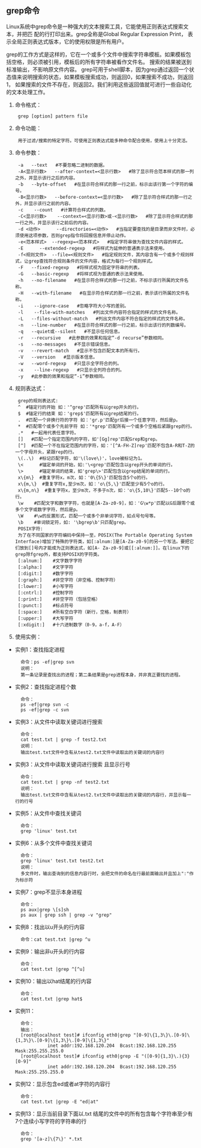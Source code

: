 ## grep命令
Linux系统中grep命令是一种强大的文本搜索工具，它能使用正则表达式搜索文本，并把匹 配的行打印出来。grep全称是Global Regular Expression Print，
表示全局正则表达式版本，它的使用权限是所有用户。

grep的工作方式是这样的，它在一个或多个文件中搜索字符串模板。如果模板包括空格，则必须被引用，模板后的所有字符串被看作文件名。
搜索的结果被送到标准输出，不影响原文件内容。
grep可用于shell脚本，因为grep通过返回一个状态值来说明搜索的状态，如果模板搜索成功，则返回0，如果搜索不成功，则返回1，
如果搜索的文件不存在，则返回2。我们利用这些返回值就可进行一些自动化的文本处理工作。

1. 命令格式：

        grep [option] pattern file
2. 命令功能：

        用于过滤/搜索的特定字符。可使用正则表达式能多种命令配合使用，使用上十分灵活。
3. 命令参数：

        -a   --text   #不要忽略二进制的数据。
        -A<显示行数>   --after-context=<显示行数>   #除了显示符合范本样式的那一列之外，并显示该行之后的内容。
        -b   --byte-offset   #在显示符合样式的那一行之前，标示出该行第一个字符的编号。
        -B<显示行数>   --before-context=<显示行数>   #除了显示符合样式的那一行之外，并显示该行之前的内容。
        -c    --count   #计算符合样式的列数。
        -C<显示行数>    --context=<显示行数>或-<显示行数>   #除了显示符合样式的那一行之外，并显示该行之前后的内容。
        -d <动作>      --directories=<动作>   #当指定要查找的是目录而非文件时，必须使用这项参数，否则grep指令将回报信息并停止动作。
        -e<范本样式>  --regexp=<范本样式>   #指定字符串做为查找文件内容的样式。
        -E      --extended-regexp   #将样式为延伸的普通表示法来使用。
        -f<规则文件>  --file=<规则文件>   #指定规则文件，其内容含有一个或多个规则样式，让grep查找符合规则条件的文件内容，格式为每行一个规则样式。
        -F   --fixed-regexp   #将样式视为固定字符串的列表。
        -G   --basic-regexp   #将样式视为普通的表示法来使用。
        -h   --no-filename   #在显示符合样式的那一行之前，不标示该行所属的文件名称。
        -H   --with-filename   #在显示符合样式的那一行之前，表示该行所属的文件名称。
        -i    --ignore-case   #忽略字符大小写的差别。
        -l    --file-with-matches   #列出文件内容符合指定的样式的文件名称。
        -L   --files-without-match   #列出文件内容不符合指定的样式的文件名称。
        -n   --line-number   #在显示符合样式的那一行之前，标示出该行的列数编号。
        -q   --quiet或--silent   #不显示任何信息。
        -r   --recursive   #此参数的效果和指定“-d recurse”参数相同。
        -s   --no-messages   #不显示错误信息。
        -v   --revert-match   #显示不包含匹配文本的所有行。
        -V   --version   #显示版本信息。
        -w   --word-regexp   #只显示全字符合的列。
        -x    --line-regexp   #只显示全列符合的列。
        -y   #此参数的效果和指定“-i”参数相同。
4. 规则表达式：

        grep的规则表达式:
        ^  #锚定行的开始 如：'^grep'匹配所有以grep开头的行。
        $  #锚定行的结束 如：'grep$'匹配所有以grep结尾的行。
        .  #匹配一个非换行符的字符 如：'gr.p'匹配gr后接一个任意字符，然后是p。
        *  #匹配零个或多个先前字符 如：'*grep'匹配所有一个或多个空格后紧跟grep的行。
        .*   #一起用代表任意字符。
        []   #匹配一个指定范围内的字符，如'[Gg]rep'匹配Grep和grep。
        [^]  #匹配一个不在指定范围内的字符，如：'[^A-FH-Z]rep'匹配不包含A-R和T-Z的一个字母开头，紧跟rep的行。
        \(..\)  #标记匹配字符，如'\(love\)'，love被标记为1。
        \<      #锚定单词的开始，如:'\<grep'匹配包含以grep开头的单词的行。
        \>      #锚定单词的结束，如'grep\>'匹配包含以grep结尾的单词的行。
        x\{m\}  #重复字符x，m次，如：'0\{5\}'匹配包含5个o的行。
        x\{m,\}  #重复字符x,至少m次，如：'o\{5,\}'匹配至少有5个o的行。
        x\{m,n\}  #重复字符x，至少m次，不多于n次，如：'o\{5,10\}'匹配5--10个o的行。
        \w    #匹配文字和数字字符，也就是[A-Za-z0-9]，如：'G\w*p'匹配以G后跟零个或多个文字或数字字符，然后是p。
        \W    #\w的反置形式，匹配一个或多个非单词字符，如点号句号等。
        \b    #单词锁定符，如: '\bgrep\b'只匹配grep。
        POSIX字符:
        为了在不同国家的字符编码中保持一至，POSIX(The Portable Operating System Interface)增加了特殊的字符类，如[:alnum:]是[A-Za-z0-9]的另一个写法。要把它们放到[]号内才能成为正则表达式，如[A- Za-z0-9]或[[:alnum:]]。在linux下的grep除fgrep外，都支持POSIX的字符类。
        [:alnum:]    #文字数字字符
        [:alpha:]    #文字字符
        [:digit:]    #数字字符
        [:graph:]    #非空字符（非空格、控制字符）
        [:lower:]    #小写字符
        [:cntrl:]    #控制字符
        [:print:]    #非空字符（包括空格）
        [:punct:]    #标点符号
        [:space:]    #所有空白字符（新行，空格，制表符）
        [:upper:]    #大写字符
        [:xdigit:]   #十六进制数字（0-9，a-f，A-F）
5. 使用实例：

* 实例1：查找指定进程

        命令：ps -ef|grep svn
        说明：
        第一条记录是查找出的进程；第二条结果是grep进程本身，并非真正要找的进程。
* 实例2：查找指定进程个数

        命令：
        ps -ef|grep svn -c
        ps -ef|grep -c svn
* 实例3：从文件中读取关键词进行搜索

        命令：
        cat test.txt | grep -f test2.txt
        说明：
        输出test.txt文件中含有从test2.txt文件中读取出的关键词的内容行
* 实例3：从文件中读取关键词进行搜索 且显示行号

        命令：
        cat test.txt | grep -nf test2.txt
        说明：
        输出test.txt文件中含有从test2.txt文件中读取出的关键词的内容行，并显示每一行的行号
* 实例5：从文件中查找关键词

        命令：
        grep 'linux' test.txt
* 实例6：从多个文件中查找关键词

        命令：
        grep 'linux' test.txt test2.txt
        说明：
        多文件时，输出查询到的信息内容行时，会把文件的命名在行最前面输出并且加上":"作为标示符
* 实例7：grep不显示本身进程

        命令：
        ps aux|grep \[s]sh
        ps aux | grep ssh | grep -v "grep"
* 实例8：找出以u开头的行内容

        命令：cat test.txt |grep ^u
* 实例9：输出非u开头的行内容

        命令：
        cat test.txt |grep ^[^u]
* 实例10：输出以hat结尾的行内容

        命令：
        cat test.txt |grep hat$
* 实例11：

        命令：
        输出：
        [root@localhost test]# ifconfig eth0|grep "[0-9]\{1,3\}\.[0-9]\{1,3\}\.[0-9]\{1,3\}\.[0-9]\{1,3\}"
                  inet addr:192.168.120.204  Bcast:192.168.120.255  Mask:255.255.255.0
        [root@localhost test]# ifconfig eth0|grep -E "([0-9]{1,3}\.){3}[0-9]"
                  inet addr:192.168.120.204  Bcast:192.168.120.255  Mask:255.255.255.0
* 实例12：显示包含ed或者at字符的内容行

        命令：
        cat test.txt |grep -E "ed|at"
* 实例13：显示当前目录下面以.txt 结尾的文件中的所有包含每个字符串至少有7个连续小写字符的字符串的行

        命令：
        grep '[a-z]\{7\}' *.txt
